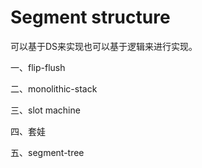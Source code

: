 # Segment structure



可以基于DS来实现也可以基于逻辑来进行实现。

一、flip-flush

二、monolithic-stack

三、slot machine

四、套娃

五、segment-tree



